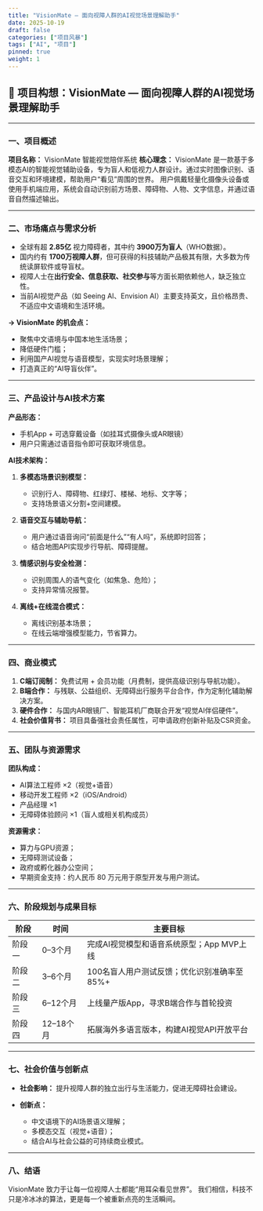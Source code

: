 ```yaml
---
title: "VisionMate — 面向视障人群的AI视觉场景理解助手"
date: 2025-10-19
draft: false
categories: ["项目风暴"]
tags: ["AI", "项目"]
pinned: true
weight: 1
---
```



## 🧠 项目构想：**VisionMate — 面向视障人群的AI视觉场景理解助手**

---

### 一、项目概述

**项目名称：** VisionMate 智能视觉陪伴系统
**核心理念：** VisionMate 是一款基于多模态AI的智能视觉辅助设备，专为盲人和低视力人群设计。通过实时图像识别、语音交互和环境建模，帮助用户“看见”周围的世界。
用户佩戴轻量化摄像头设备或使用手机端应用，系统会自动识别前方场景、障碍物、人物、文字信息，并通过语音自然描述输出。

---

### 二、市场痛点与需求分析

* 全球有超 **2.85亿** 视力障碍者，其中约 **3900万为盲人**（WHO数据）。
* 国内约有 **1700万视障人群**，但可获得的科技辅助产品极其有限，大多数为传统读屏软件或导盲杖。
* 视障人士在**出行安全、信息获取、社交参与**等方面长期依赖他人，缺乏独立性。
* 当前AI视觉产品（如 Seeing AI、Envision AI）主要支持英文，且价格昂贵、不适应中文语境和生活环境。

**→ VisionMate 的机会点：**

* 聚焦中文语境与中国本地生活场景；
* 降低硬件门槛；
* 利用国产AI视觉与语音模型，实现实时场景理解；
* 打造真正的“AI导盲伙伴”。

---

### 三、产品设计与AI技术方案

**产品形态：**

* 手机App + 可选穿戴设备（如挂耳式摄像头或AR眼镜）
* 用户只需通过语音指令即可获取环境信息。

**AI技术架构：**

1. **多模态场景识别模型：**

   * 识别行人、障碍物、红绿灯、楼梯、地标、文字等；
   * 支持场景语义分割+空间建模。
2. **语音交互与辅助导航：**

   * 用户通过语音询问“前面是什么”“有人吗”，系统即时回答；
   * 结合地图API实现步行导航、障碍提醒。
3. **情感识别与安全检测：**

   * 识别周围人的语气变化（如焦急、危险）；
   * 支持异常情况报警。
4. **离线+在线混合模式：**

   * 离线识别基本场景；
   * 在线云端增强模型能力，节省算力。

---

### 四、商业模式

1. **C端订阅制：** 免费试用 + 会员功能（月费制，提供高级识别与导航功能）。
2. **B端合作：** 与残联、公益组织、无障碍出行服务平台合作，作为定制化辅助解决方案。
3. **硬件合作：** 与国内AR眼镜厂、智能耳机厂商联合开发“视觉AI伴侣硬件”。
4. **社会价值背书：** 项目具备强社会责任属性，可申请政府创新补贴及CSR资金。

---

### 五、团队与资源需求

**团队构成：**

* AI算法工程师 ×2（视觉+语音）
* 移动开发工程师 ×2（iOS/Android）
* 产品经理 ×1
* 无障碍体验顾问 ×1（盲人或相关机构成员）

**资源需求：**

* 算力与GPU资源；
* 无障碍测试设备；
* 政府或孵化器办公空间；
* 早期资金支持：约人民币 80 万元用于原型开发与用户测试。

---

### 六、阶段规划与成果目标

| 阶段  | 时间      | 主要目标                      |
| --- | ------- | ------------------------- |
| 阶段一 | 0–3个月   | 完成AI视觉模型和语音系统原型；App MVP上线 |
| 阶段二 | 3–6个月   | 100名盲人用户测试反馈；优化识别准确率至85%+ |
| 阶段三 | 6–12个月  | 上线量产版App，寻求B端合作与首轮投资      |
| 阶段四 | 12–18个月 | 拓展海外多语言版本，构建AI视觉API开放平台   |

---

### 七、社会价值与创新点

* **社会影响：** 提升视障人群的独立出行与生活能力，促进无障碍社会建设。
* **创新点：**

  * 中文语境下的AI场景语义理解；
  * 多模态交互（视觉+语音）；
  * 结合AI与社会公益的可持续商业模式。

---

### 八、结语

VisionMate 致力于让每一位视障人士都能“用耳朵看见世界”。
我们相信，科技不只是冷冰冰的算法，更是每一个被重新点亮的生活瞬间。

